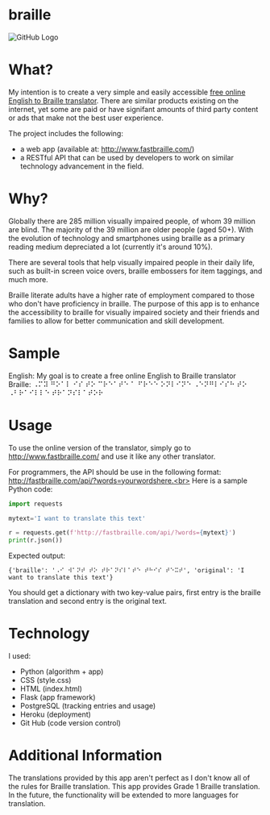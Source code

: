 # braille
![GitHub Logo](/static/favicon.ico)
# What?
My intention is to create a very simple and easily accessible [free online English to Braille translator](http://www.fastbraille.com/). There are similar products existing on the internet, yet some are paid or have signifant amounts of third party content or ads that make not the best user experience.<br>

The project includes the following:
* a web app (available at: http://www.fastbraille.com/)
* a RESTful API that can be used by developers to work on similar technology advancement in the field.


# Why?
Globally there are 285 million visually impaired people, of whom 39 million are blind. The majority of the 39 million are older people (aged 50+).
With the evolution of technology and smartphones using braille as a primary reading medium depreciated a lot (currently it's around 10%).

There are several tools that help visually impaired people in their daily life, such as built-in screen voice overs, braille embossers for item taggings, and much more.

Braille literate adults have a higher rate of employment compared to those who don't have proficiency in braille. The purpose of this app is to enhance the accessibility to braille for visually impaired society and their friends and families to allow for better communication and skill development.


# Sample
English: My goal is to create a free online English to Braille translator <br>
Braille: ⠠⠍⠽ ⠛⠕⠁⠇ ⠊⠎ ⠞⠕ ⠉⠗⠑⠁⠞⠑ ⠁ ⠋⠗⠑⠑ ⠕⠝⠇⠊⠝⠑ ⠠⠑⠝⠛⠇⠊⠎⠓ ⠞⠕ ⠠⠃⠗⠁⠊⠇⠇⠑ ⠞⠗⠁⠝⠎⠇⠁⠞⠕⠗


# Usage
To use the online version of the translator, simply go to http://www.fastbraille.com/ and use it like any other translator.

For programmers, the API should be use in the following format: http://fastbraille.com/api/?words=yourwordshere.<br>
Here is a sample Python code:
```python
import requests

mytext='I want to translate this text'

r = requests.get(f'http://fastbraille.com/api/?words={mytext}')
print(r.json())
```
Expected output:
```
{'braille': '⠠⠊ ⠺⠁⠝⠞ ⠞⠕ ⠞⠗⠁⠝⠎⠇⠁⠞⠑ ⠞⠓⠊⠎ ⠞⠑⠭⠞', 'original': 'I want to translate this text'}
```
You should get a dictionary with two key-value pairs, first entry is the braille translation and second entry is the original text.


# Technology
I used:
* Python (algorithm + app)
* CSS (style.css)
* HTML (index.html)
* Flask (app framework)
* PostgreSQL (tracking entries and usage)
* Heroku (deployment)
* Git Hub (code version control)


# Additional Information
The translations provided by this app aren't perfect as I don't know all of the rules for Braille translation. This app provides Grade 1 Braille translation.<br>
In the future, the functionality will be extended to more languages for translation.
